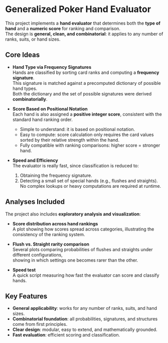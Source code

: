 # Generalized Poker Hand Evaluator

This project implements a **hand evaluator** that determines both the **type of hand** and a **numeric score** for ranking and comparison.  
The design is **general, clean, and combinatorial**: it applies to any number of ranks, suits, or hand sizes.

## Core Ideas

- **Hand Type via Frequency Signatures**  
  Hands are classified by sorting card ranks and computing a **frequency signature**.  
  This signature is matched against a precomputed dictionary of possible hand types.  
  Both the dictionary and the set of possible signatures were derived **combinatorially**.

- **Score Based on Positional Notation**  
  Each hand is also assigned a **positive integer score**, consistent with the standard hand ranking order.  
  - Simple to understand: it is based on positional notation.  
  - Easy to compute: score calculation only requires the card values sorted by their relative strength within the hand. 
  - Fully compatible with ranking comparisons: higher score = stronger hand.

- **Speed and Efficiency**  
  The evaluator is really fast, since classification is reduced to:  
  1. Obtaining the frequency signature.  
  2. Detecting a small set of special hands (e.g., flushes and straights).  
  No complex lookups or heavy computations are required at runtime.

## Analyses Included

The project also includes **exploratory analysis and visualization**:

- **Score distribution across hand rankings**  
  A plot showing how scores spread across categories, illustrating the consistency of the ranking system.

- **Flush vs. Straight rarity comparison**  
  Several plots comparing probabilities of flushes and straights under different configurations,  
  showing in which settings one becomes rarer than the other.

- **Speed test**  
  A quick script measuring how fast the evaluator can score and classify hands.

## Key Features

- **General applicability**: works for any number of ranks, suits, and hand sizes.  
- **Combinatorial foundation**: all probabilities, signatures, and structures come from first principles.  
- **Clear design**: modular, easy to extend, and mathematically grounded.  
- **Fast evaluation**: efficient scoring and classification.
